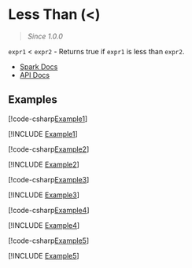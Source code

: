 ﻿# Less Than (<)

> _Since 1.0.0_

`expr1` < `expr2` - Returns true if `expr1` is less than `expr2`.

* [Spark Docs](https://spark.apache.org/docs/3.2.2/api/sql/index.html#_8)
* [API Docs](xref:TypedSpark.NET.Columns.TypedOrdColumn`3.op_LessThan*)

## Examples

[!code-csharp[Example1](../../../TypedSpark.NET.Tests/Examples/LessThan.cs#Example1)]

[!INCLUDE [Example1](../../../TypedSpark.NET.Tests/Examples/__examples__/LessThan.Case1.md)]

[!code-csharp[Example2](../../../TypedSpark.NET.Tests/Examples/LessThan.cs#Example2)]

[!INCLUDE [Example2](../../../TypedSpark.NET.Tests/Examples/__examples__/LessThan.Case2.md)]

[!code-csharp[Example3](../../../TypedSpark.NET.Tests/Examples/LessThan.cs#Example3)]

[!INCLUDE [Example3](../../../TypedSpark.NET.Tests/Examples/__examples__/LessThan.Case3.md)]

[!code-csharp[Example4](../../../TypedSpark.NET.Tests/Examples/LessThan.cs#Example4)]

[!INCLUDE [Example4](../../../TypedSpark.NET.Tests/Examples/__examples__/LessThan.Case4.md)]

[!code-csharp[Example5](../../../TypedSpark.NET.Tests/Examples/LessThan.cs#Example5)]

[!INCLUDE [Example5](../../../TypedSpark.NET.Tests/Examples/__examples__/LessThan.Case5.md)]
